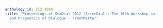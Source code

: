 ```yaml
---
anthology_id: Z12-1000
title: 'Proceedings of SemDial 2012 (SeineDial): The 16th Workshop on the Semantics
  and Pragmatics of Dialogue - FrontMatter'
---
```

